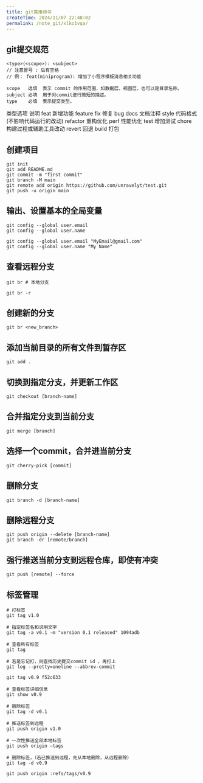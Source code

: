 ```yaml
---
title: git常用命令
createTime: 2024/11/07 22:40:02
permalink: /note_git/xlko1vqa/
---
```


## git提交规范
```text
<type>(<scope>): <subject>
// 注意冒号 : 后有空格
// 例： feat(miniprogram): 增加了小程序模板消息相关功能

scope	选填	表示 commit 的作用范围，如数据层、视图层，也可以是目录名称。
subject	必填	用于对commit进行简短的描述。
type	必填	表示提交类型。
```

类型选项	说明
feat	新增功能 feature
fix	    修复 bug
docs	文档注释
style	代码格式 (不影响代码运行的改动)
refactor 重构优化
perf	性能优化
test	增加测试
chore	构建过程或辅助工具改动
revert	回退
build	打包

## 创建项目
```shell
git init
git add README.md
git commit -m "first commit"
git branch -M main
git remote add origin https://github.com/unravelyt/test.git
git push -u origin main

```


## 输出、设置基本的全局变量
```shell
git config --global user.email
git config --global user.name

git config --global user.email "MyEmail@gmail.com"
git config --global user.name "My Name"
```

## 查看远程分支
```shell
git br # 本地分支

git br -r
```


## 创建新的分支
```shell
git br <new_branch>
```
## 添加当前目录的所有文件到暂存区
```shell
git add .
```

## 切换到指定分支，并更新工作区
```shell
git checkout [branch-name]
```

## 合并指定分支到当前分支
```shell
git merge [branch]
```

## 选择一个commit，合并进当前分支
```
git cherry-pick [commit]
```

## 删除分支
```shell
git branch -d [branch-name]
```

## 删除远程分支
```shell
git push origin --delete [branch-name]
git branch -dr [remote/branch]
```

## 强行推送当前分支到远程仓库，即使有冲突
```shell
git push [remote] --force
```

## 标签管理
```shell
# 打标签
git tag v1.0

# 指定标签名和说明文字
git tag -a v0.1 -m "version 0.1 released" 1094adb 

# 查看所有标签
git tag

# 若是忘记打，则查找历史提交commit id ，再打上
git log --pretty=oneline --abbrev-commit

git tag v0.9 f52c633

# 查看标签详细信息
git show v0.9

# 删除标签
git tag -d v0.1

# 推送标签到远程
git push origin v1.0

# 一次性推送全部本地标签
git push origin –tags

# 删除标签，（若已推送到远程，先从本地删除，从远程删除）
git tag -d v0.9

git push origin :refs/tags/v0.9
```